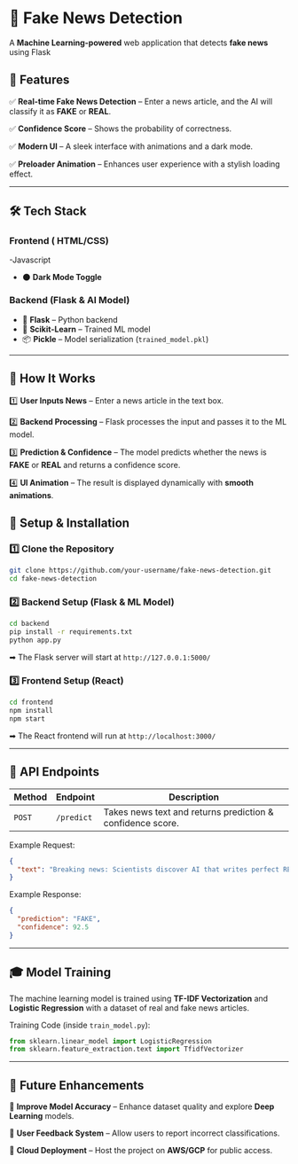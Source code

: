# 📰 Fake News Detection

A **Machine Learning-powered** web application that detects **fake news** using Flask 

## 🚀 Features

✅ **Real-time Fake News Detection** – Enter a news article, and the AI will classify it as **FAKE** or **REAL**.

✅ **Confidence Score** – Shows the probability of correctness.

✅ **Modern UI** – A sleek interface with animations and a dark mode.

✅ **Preloader Animation** – Enhances user experience with a stylish loading effect.

---

## 🛠️ Tech Stack

### **Frontend ( HTML/CSS)**
-Javascript
- 🌑 **Dark Mode Toggle**

### **Backend (Flask & AI Model)**
- 🐍 **Flask** – Python backend
- 🤖 **Scikit-Learn** – Trained ML model
- 📦 **Pickle** – Model serialization (`trained_model.pkl`)

---

## 🎯 How It Works

1️⃣ **User Inputs News** – Enter a news article in the text box.

2️⃣ **Backend Processing** – Flask processes the input and passes it to the ML model.

3️⃣ **Prediction & Confidence** – The model predicts whether the news is **FAKE** or **REAL** and returns a confidence score.

4️⃣ **UI Animation** – The result is displayed dynamically with **smooth animations**.
 
## 📌 Setup & Installation

### **1️⃣ Clone the Repository**
```bash
git clone https://github.com/your-username/fake-news-detection.git
cd fake-news-detection
```

### **2️⃣ Backend Setup (Flask & ML Model)**
```bash
cd backend
pip install -r requirements.txt
python app.py
```
➡ The Flask server will start at `http://127.0.0.1:5000/`

### **3️⃣ Frontend Setup (React)**
```bash
cd frontend
npm install
npm start
```
➡ The React frontend will run at `http://localhost:3000/`

---

## 📡 API Endpoints

| Method | Endpoint | Description |
|--------|----------|------------|
| `POST` | `/predict` | Takes news text and returns prediction & confidence score. |

Example Request:
```json
{
  "text": "Breaking news: Scientists discover AI that writes perfect READMEs!"
}
```

Example Response:
```json
{
  "prediction": "FAKE",
  "confidence": 92.5
}
```

---

## 🎓 Model Training
The machine learning model is trained using **TF-IDF Vectorization** and **Logistic Regression** with a dataset of real and fake news articles.

Training Code (inside `train_model.py`):
```python
from sklearn.linear_model import LogisticRegression
from sklearn.feature_extraction.text import TfidfVectorizer
```

---

## 🚀 Future Enhancements

🔹 **Improve Model Accuracy** – Enhance dataset quality and explore **Deep Learning** models.

🔹 **User Feedback System** – Allow users to report incorrect classifications.

🔹 **Cloud Deployment** – Host the project on **AWS/GCP** for public access.
